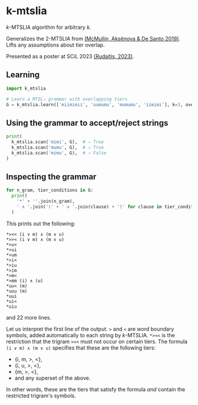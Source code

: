 # k-mtslia
_k_-MTSLIA algorithm for arbitrary _k_. 

Generalizes the 2-MTSLIA from [(McMullin, Aksënova & De Santo 2019)](http://sites.rutgers.edu/lgsa/wp-content/uploads/sites/50/2018/10/2MTSLIA_SCiL2019abstract_McMullinAksenovaDeSanto.pdf). Lifts any assumptions about tier overlap.

Presented as a poster at SCiL 2023 [(Rudaitis, 2023)](https://scholarworks.umass.edu/scil/vol6/iss1/43/).

## Learning

```python
import k_mtslia

# Learn a MTSL₃ grammar with overlapping tiers
G = k_mtslia.learn(['miimimii', 'uumumu', 'mumumu', 'iimimi'], k=3, overlap=True)
```

## Using the grammar to accept/reject strings

```python
print(
  k_mtslia.scan('mimi', G),  # ⇒ True
  k_mtslia.scan('mumu', G),  # ⇒ True
  k_mtslia.scan('mimu', G),  # ⇒ False
)
```

## Inspecting the grammar

```python
for n_gram, tier_conditions in G:
  print(
    '*' + ''.join(n_gram), 
    ' ∧ '.join('(' + ' ∨ '.join(clause) + ')' for clause in tier_conditions)
  )
```

This prints out the following:

```
*><< (i ∨ m) ∧ (m ∨ u)
*>>< (i ∨ m) ∧ (m ∨ u)
*>u<
*>ui
*>um
*>i<
*>iu
*>im
*>m<
*>mm (i) ∧ (u)
*uu< (m)
*uuu (m)
*uui
*ui<
*uiu
```

and 22 more lines.

Let us interpret the first line of the output. `>` and `<` are word boundary symbols, added automatically to each string by _k_-MTSLIA. `*><<` is the restriction that the trigram `><<` must not occur on certain tiers. The formula `(i ∨ m) ∧ (m ∨ u)` specifies that these are the following tiers:

- {i, m, >, <},
- {i, u, >, <},
- {m, >, <}, 
- and any superset of the above.

In other words, these are the tiers that satisfy the formula _and_ contain the restricted trigram's symbols. 
